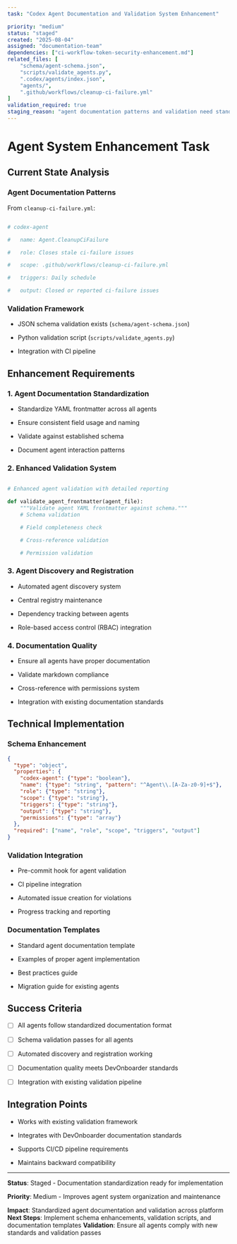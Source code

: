 ```yaml
---
task: "Codex Agent Documentation and Validation System Enhancement"

priority: "medium"
status: "staged"
created: "2025-08-04"
assigned: "documentation-team"
dependencies: ["ci-workflow-token-security-enhancement.md"]
related_files: [
    "schema/agent-schema.json",
    "scripts/validate_agents.py",
    ".codex/agents/index.json",
    "agents/",
    ".github/workflows/cleanup-ci-failure.yml"
]
validation_required: true
staging_reason: "agent documentation patterns and validation need standardization"
---
```


# Agent System Enhancement Task

## Current State Analysis

### Agent Documentation Patterns

From `cleanup-ci-failure.yml`:

```yaml

# codex-agent

#   name: Agent.CleanupCiFailure

#   role: Closes stale ci-failure issues

#   scope: .github/workflows/cleanup-ci-failure.yml

#   triggers: Daily schedule

#   output: Closed or reported ci-failure issues

```

### Validation Framework

- JSON schema validation exists (`schema/agent-schema.json`)

- Python validation script (`scripts/validate_agents.py`)

- Integration with CI pipeline

## Enhancement Requirements

### 1. Agent Documentation Standardization

- Standardize YAML frontmatter across all agents

- Ensure consistent field usage and naming

- Validate against established schema

- Document agent interaction patterns

### 2. Enhanced Validation System

```python

# Enhanced agent validation with detailed reporting

def validate_agent_frontmatter(agent_file):
    """Validate agent YAML frontmatter against schema."""
    # Schema validation

    # Field completeness check

    # Cross-reference validation

    # Permission validation

```

### 3. Agent Discovery and Registration

- Automated agent discovery system

- Central registry maintenance

- Dependency tracking between agents

- Role-based access control (RBAC) integration

### 4. Documentation Quality

- Ensure all agents have proper documentation

- Validate markdown compliance

- Cross-reference with permissions system

- Integration with existing documentation standards

## Technical Implementation

### Schema Enhancement

```json
{
  "type": "object",
  "properties": {
    "codex-agent": {"type": "boolean"},
    "name": {"type": "string", "pattern": "^Agent\\.[A-Za-z0-9]+$"},
    "role": {"type": "string"},
    "scope": {"type": "string"},
    "triggers": {"type": "string"},
    "output": {"type": "string"},
    "permissions": {"type": "array"}
  },
  "required": ["name", "role", "scope", "triggers", "output"]
}

```

### Validation Integration

- Pre-commit hook for agent validation

- CI pipeline integration

- Automated issue creation for violations

- Progress tracking and reporting

### Documentation Templates

- Standard agent documentation template

- Examples of proper agent implementation

- Best practices guide

- Migration guide for existing agents

## Success Criteria

- [ ] All agents follow standardized documentation format

- [ ] Schema validation passes for all agents

- [ ] Automated discovery and registration working

- [ ] Documentation quality meets DevOnboarder standards

- [ ] Integration with existing validation pipeline

## Integration Points

- Works with existing validation framework

- Integrates with DevOnboarder documentation standards

- Supports CI/CD pipeline requirements

- Maintains backward compatibility

---

**Status**: Staged - Documentation standardization ready for implementation

**Priority**: Medium - Improves agent system organization and maintenance

**Impact**: Standardized agent documentation and validation across platform
**Next Steps**: Implement schema enhancements, validation scripts, and documentation templates
**Validation**: Ensure all agents comply with new standards and validation passes
